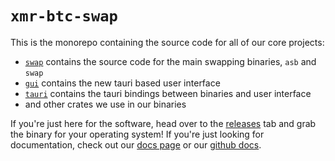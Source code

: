 # `xmr-btc-swap`

This is the monorepo containing the source code for all of our core projects:
 - [`swap`](swap/README.md) contains the source code for the main swapping binaries, `asb` and `swap`
 - [`gui`](src-gui/README.md) contains the new tauri based user interface
 - [`tauri`](src-tauri/) contains the tauri bindings between binaries and user interface
 - and other crates we use in our binaries

If you're just here for the software, head over to the [releases](https://github.com/UnstoppableSwap/xmr-btc-swap/releases/latest) tab and grab the binary for your operating system! If you're just looking for documentation, check out our [docs page](https://docs.unstoppableswap.net/) or our [github docs](docs/README.md). 
